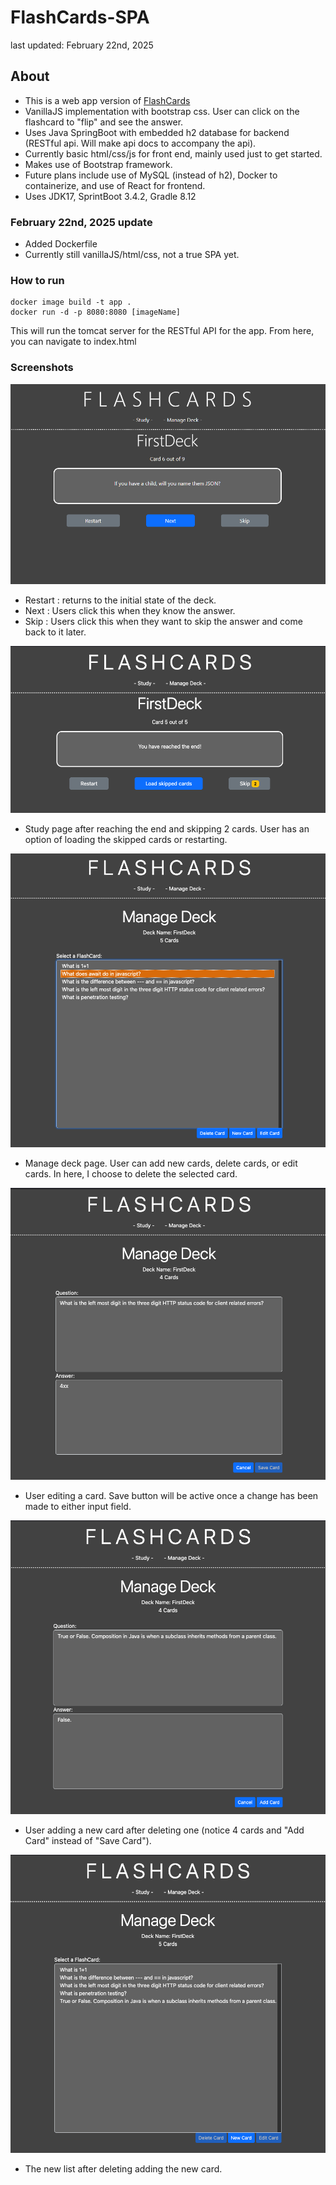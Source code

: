 # FlashCards-SPA
last updated: February 22nd, 2025
## About

- This is a web app version of [FlashCards](https://github.com/knangcas/FlashCards)
- VanillaJS implementation with bootstrap css. User can click on the flashcard to "flip" and see the answer.
- Uses Java SpringBoot with embedded h2 database for backend (RESTful api. Will make api docs to accompany the api).
- Currently basic html/css/js for front end, mainly used just to get started.
- Makes use of Bootstrap framework.
- Future plans include use of MySQL (instead of h2), Docker to containerize, and use of React for frontend.
- Uses JDK17, SprintBoot 3.4.2, Gradle 8.12 

### February 22nd, 2025 update
- Added Dockerfile 
- Currently still vanillaJS/html/css, not a true SPA yet.

### How to run
```
docker image build -t app .
docker run -d -p 8080:8080 [imageName]
```

This will run the tomcat server for the RESTful API for the app. 
From here, you can navigate to index.html 

 ### Screenshots

![Screenshot1](https://github.com/knangcas/SpringbootFlashcards/blob/main/screenshots/ss7.png?raw=true)

- Restart : returns to the initial state of the deck.
- Next : Users click this when they know the answer.
- Skip : Users click this when they want to skip the answer and come back to it later.

![Screenshot2](https://github.com/knangcas/SpringbootFlashcards/blob/main/screenshots/ss2.png?raw=true)

- Study page after reaching the end and skipping 2 cards. User has an option of loading the skipped cards or restarting. 

![Screenshot3](https://github.com/knangcas/SpringbootFlashcards/blob/main/screenshots/ss3.png?raw=true)

- Manage deck page. User can add new cards, delete cards, or edit cards. In here, I choose to delete the selected card.

![Screenshot4](https://github.com/knangcas/SpringbootFlashcards/blob/main/screenshots/ss4.png?raw=true)

- User editing a card. Save button will be active once a change has been made to either input field. 

![Screenshot5](https://github.com/knangcas/SpringbootFlashcards/blob/main/screenshots/ss5.png?raw=true)

- User adding a new card after deleting one (notice 4 cards and "Add Card" instead of "Save Card").

![Screenshot6](https://github.com/knangcas/SpringbootFlashcards/blob/main/screenshots/ss6.png?raw=true)

- The new list after deleting adding the new card.


